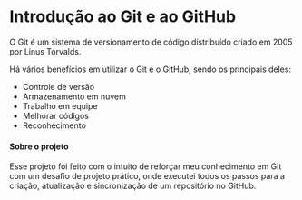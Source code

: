# Introdução ao Git e ao GitHub

O Git é um sistema de versionamento de código distribuído criado em 2005 por Linus Torvalds.

Há vários benefícios em utilizar o Git e o GitHub, sendo os principais deles:
* Controle de versão
* Armazenamento em nuvem 
* Trabalho em equipe
* Melhorar códigos
* Reconhecimento

#### Sobre o projeto
Esse projeto foi feito com o intuito de reforçar meu conhecimento em Git com um desafio de projeto prático, onde executei todos os passos para a criação, atualização e sincronização de um repositório no GitHub. 
